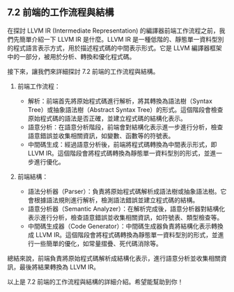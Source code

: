 ## 7.2 前端的工作流程與結構

在探討 LLVM IR (Intermediate Representation) 的編譯器前端工作流程之前，我們先簡單介紹一下 LLVM IR 是什麼。LLVM IR 是一種低階的、靜態單一資料型別的程式語言表示方式，用於描述程式碼的中間表示形式。它是 LLVM 編譯器框架中的一部分，被用於分析、轉換和優化程式碼。

接下來，讓我們來詳細探討 7.2 前端的工作流程與結構。

1. 前端工作流程：
   - 解析：前端首先將原始程式碼進行解析，將其轉換為語法樹（Syntax Tree）或抽象語法樹（Abstract Syntax Tree）的形式。這個階段會檢查原始程式碼的語法是否正確，並建立程式碼的結構化表示。
   - 語意分析：在語意分析階段，前端會對結構化表示進一步進行分析，檢查語意錯誤並收集相關資訊，如變數、函數等的符號表。
   - 中間碼生成：經過語意分析後，前端將程式碼轉換為中間表示形式，即 LLVM IR。這個階段會將程式碼轉換為靜態單一資料型別的形式，並進一步進行優化。

2. 前端結構：
   - 語法分析器（Parser）：負責將原始程式碼解析成語法樹或抽象語法樹。它會根據語法規則進行解析，檢測語法錯誤並建立程式碼的結構。
   - 語意分析器（Semantic Analyzer）：在解析完成後，語意分析器對結構化表示進行分析，檢查語意錯誤並收集相關資訊，如符號表、類型檢查等。
   - 中間碼生成器（Code Generator）：中間碼生成器負責將結構化表示轉換成 LLVM IR。這個階段會將程式碼轉換為靜態單一資料型別的形式，並進行一些簡單的優化，如常量摺疊、死代碼消除等。

總結來說，前端負責將原始程式碼解析成結構化表示，進行語意分析並收集相關資訊，最後將結果轉換為 LLVM IR。

以上是 7.2 前端的工作流程與結構的詳細介紹。希望能幫助到你！
